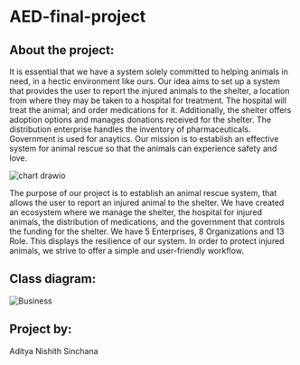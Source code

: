# AED-final-project


## About the project:

It is essential that we have a system solely committed to helping animals in need, in a hectic environment like ours. Our idea aims to set up a system that provides the user to report the injured animals to the shelter, a location from where they may be taken to a hospital for treatment. The hospital will treat the animal; and order medications for it. Additionally, the shelter offers adoption options and manages donations received for the shelter. The distribution enterprise handles the inventory of pharmaceuticals. Government is used for anaytics. Our mission is to establish an effective system for animal rescue so that the animals can experience safety and love.

![chart drawio](https://user-images.githubusercontent.com/113729244/206957930-e4eb51cb-d6d4-4ad8-8b67-302a9fbb15f3.png)

The purpose of our project is to establish an animal rescue system, that allows the user to report an injured animal to the shelter. We have created an ecosystem where we manage the shelter, the hospital for injured animals, the distribution of medications, and the government that controls the funding for the shelter. We have 5 Enterprises, 8 Organizations and 13 Role. This displays the resilience of our system. In order to protect injured animals, we strive to offer a simple and user-friendly workflow.

## Class diagram:

![Business](https://user-images.githubusercontent.com/113729244/206956117-1379d06a-3bbc-4f56-a5bb-4b8df12f99ed.png)



## Project by:

Aditya
Nishith
Sinchana




